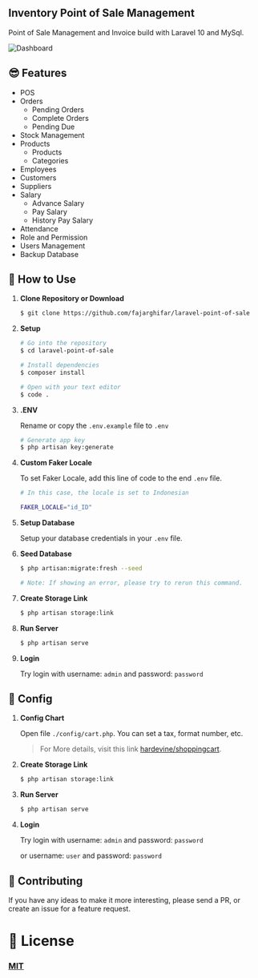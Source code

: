 ## Inventory Point of Sale Management

Point of Sale Management and Invoice build with Laravel 10 and MySql.

![Dashboard](https://user-images.githubusercontent.com/71541409/234483153-38816efd-c261-4585-bb93-28639508f5e3.jpg)

## 😎 Features
- POS
- Orders
  - Pending Orders
  - Complete Orders
  - Pending Due
- Stock Management
- Products
  - Products
  - Categories
- Employees
- Customers
- Suppliers
- Salary
  - Advance Salary
  - Pay Salary
  - History Pay Salary
- Attendance
- Role and Permission
- Users Management
- Backup Database

## 🚀 How to Use

1.  **Clone Repository or Download**

    ```bash
    $ git clone https://github.com/fajarghifar/laravel-point-of-sale
    ```
1. **Setup**
    ```bash
    # Go into the repository
    $ cd laravel-point-of-sale

    # Install dependencies
    $ composer install

    # Open with your text editor
    $ code .
    ```
1. **.ENV**

    Rename or copy the `.env.example` file to `.env`
    ```bash
    # Generate app key
    $ php artisan key:generate
    ```
1. **Custom Faker Locale**

    To set Faker Locale, add this line of code to the end `.env` file.
    ```bash
    # In this case, the locale is set to Indonesian

    FAKER_LOCALE="id_ID"
    ```

1. **Setup Database**

    Setup your database credentials in your `.env` file.

1. **Seed Database**
    ```bash
    $ php artisan:migrate:fresh --seed

    # Note: If showing an error, please try to rerun this command.
    ```
1. **Create Storage Link**

    ```bash
    $ php artisan storage:link
    ```
1. **Run Server**

    ```bash
    $ php artisan serve
    ```
1. **Login**

    Try login with username: `admin` and password: `password`

## 🚀 Config
1. **Config Chart**

    Open file `./config/cart.php`. You can set a tax, format number, etc.
    > For More details, visit this link [hardevine/shoppingcart](https://packagist.org/packages/hardevine/shoppingcart).
1. **Create Storage Link**

    ```bash
    $ php artisan storage:link
    ```
1. **Run Server**

    ```bash
    $ php artisan serve
    ```
1. **Login**

    Try login with username: `admin` and password: `password`

    or username: `user` and password: `password`

## 📝 Contributing

If you have any ideas to make it more interesting, please send a PR, or create an issue for a feature request.

# 🤝 License

### [MIT](LICENSE)


